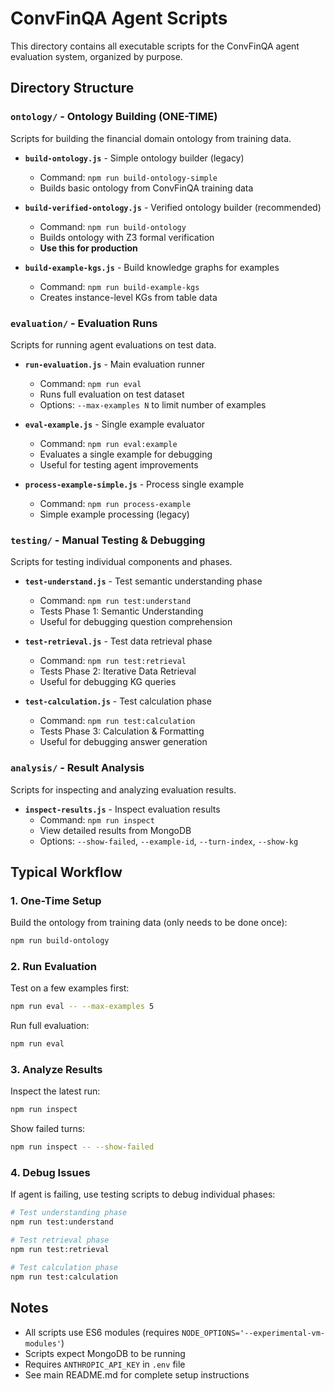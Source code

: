 # ConvFinQA Agent Scripts

This directory contains all executable scripts for the ConvFinQA agent evaluation system, organized by purpose.

## Directory Structure

### `ontology/` - Ontology Building (ONE-TIME)

Scripts for building the financial domain ontology from training data.

- **`build-ontology.js`** - Simple ontology builder (legacy)
  - Command: `npm run build-ontology-simple`
  - Builds basic ontology from ConvFinQA training data

- **`build-verified-ontology.js`** - Verified ontology builder (recommended)
  - Command: `npm run build-ontology`
  - Builds ontology with Z3 formal verification
  - **Use this for production**

- **`build-example-kgs.js`** - Build knowledge graphs for examples
  - Command: `npm run build-example-kgs`
  - Creates instance-level KGs from table data

### `evaluation/` - Evaluation Runs

Scripts for running agent evaluations on test data.

- **`run-evaluation.js`** - Main evaluation runner
  - Command: `npm run eval`
  - Runs full evaluation on test dataset
  - Options: `--max-examples N` to limit number of examples

- **`eval-example.js`** - Single example evaluator
  - Command: `npm run eval:example`
  - Evaluates a single example for debugging
  - Useful for testing agent improvements

- **`process-example-simple.js`** - Process single example
  - Command: `npm run process-example`
  - Simple example processing (legacy)

### `testing/` - Manual Testing & Debugging

Scripts for testing individual components and phases.

- **`test-understand.js`** - Test semantic understanding phase
  - Command: `npm run test:understand`
  - Tests Phase 1: Semantic Understanding
  - Useful for debugging question comprehension

- **`test-retrieval.js`** - Test data retrieval phase
  - Command: `npm run test:retrieval`
  - Tests Phase 2: Iterative Data Retrieval
  - Useful for debugging KG queries

- **`test-calculation.js`** - Test calculation phase
  - Command: `npm run test:calculation`
  - Tests Phase 3: Calculation & Formatting
  - Useful for debugging answer generation

### `analysis/` - Result Analysis

Scripts for inspecting and analyzing evaluation results.

- **`inspect-results.js`** - Inspect evaluation results
  - Command: `npm run inspect`
  - View detailed results from MongoDB
  - Options: `--show-failed`, `--example-id`, `--turn-index`, `--show-kg`

## Typical Workflow

### 1. One-Time Setup

Build the ontology from training data (only needs to be done once):

```bash
npm run build-ontology
```

### 2. Run Evaluation

Test on a few examples first:

```bash
npm run eval -- --max-examples 5
```

Run full evaluation:

```bash
npm run eval
```

### 3. Analyze Results

Inspect the latest run:

```bash
npm run inspect
```

Show failed turns:

```bash
npm run inspect -- --show-failed
```

### 4. Debug Issues

If agent is failing, use testing scripts to debug individual phases:

```bash
# Test understanding phase
npm run test:understand

# Test retrieval phase
npm run test:retrieval

# Test calculation phase
npm run test:calculation
```

## Notes

- All scripts use ES6 modules (requires `NODE_OPTIONS='--experimental-vm-modules'`)
- Scripts expect MongoDB to be running
- Requires `ANTHROPIC_API_KEY` in `.env` file
- See main README.md for complete setup instructions
